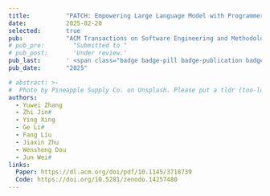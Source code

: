 ```yaml
---
title:          "PATCH: Empowering Large Language Model with Programmer-Intent Guidance and Collaborative-Behavior Simulation for Automatic Bug Fixing"
date:           2025-02-20
selected:       true
pub:            "ACM Transactions on Software Engineering and Methodology (TOSEM'25)"
# pub_pre:        "Submitted to "
# pub_post:       'Under review.'
pub_last:       ' <span class="badge badge-pill badge-publication badge-success">CCF-A</span>'
pub_date:       "2025"

# abstract: >-
#  Photo by Pineapple Supply Co. on Unsplash. Please put a tldr (too-long-didnt-read, 1~2 sentences) of your publication here. It is not recommended to put the actual abstract here because it is usually too long to fit in. $\LaTeX$ is supported. $a=b+c$.
authors:
  - Yuwei Zhang
  - Zhi Jin#
  - Ying Xing
  - Ge Li# 
  - Fang Liu
  - Jiaxin Zhu
  - Wensheng Dou
  - Jun Wei#
links:
  Paper: https://dl.acm.org/doi/pdf/10.1145/3718739
  Code: https://doi.org/10.5281/zenodo.14257480
---
```


